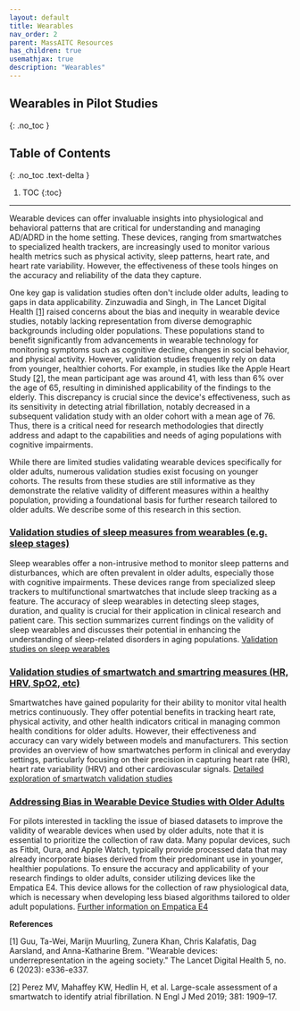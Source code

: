 ```yaml
---
layout: default
title: Wearables
nav_order: 2
parent: MassAITC Resources
has_children: true
usemathjax: true
description: "Wearables"
---
```

## Wearables in Pilot Studies
{: .no_toc }

## Table of Contents
{: .no_toc .text-delta }

1. TOC
{:toc}
---
 
Wearable devices can offer invaluable insights into physiological and behavioral patterns that are critical for understanding and managing AD/ADRD in the home setting. These devices, ranging from smartwatches to specialized health trackers, are increasingly used to monitor various health metrics such as physical activity, sleep patterns, heart rate, and heart rate variability. However, the effectiveness of these tools hinges on the accuracy and reliability of the data they capture. 

One key gap is validation studies often don't include older adults, leading to gaps in data applicability.  Zinzuwadia and Singh, in The Lancet Digital Health [[1]](#1) raised concerns about the bias and inequity in wearable device studies, notably lacking representation from diverse demographic backgrounds including older populations. These populations stand to benefit significantly from advancements in wearable technology for monitoring symptoms such as cognitive decline, changes in social behavior, and physical activity. However, validation studies frequently rely on data from younger, healthier cohorts. For example, in studies like the Apple Heart Study [[2]](#2), the mean participant age was around 41, with less than 6\% over the age of 65, resulting in diminished applicability of the findings to the elderly. This discrepancy is crucial since the device's effectiveness, such as its sensitivity in detecting atrial fibrillation, notably decreased in a subsequent validation study with an older cohort with a mean age of 76. Thus, there is a critical need for research methodologies that directly address and adapt to the capabilities and needs of aging populations with cognitive impairments.

While there are limited studies validating wearable devices specifically for older adults, numerous validation studies exist focusing on younger cohorts. The results from these studies are still informative as they demonstrate the relative validity of different measures within a healthy population, providing a foundational basis for further research tailored to older adults. We describe some of this research in this section.

### [Validation studies of sleep measures from wearables (e.g. sleep stages)](sleep-wearables.html) 
Sleep wearables offer a non-intrusive method to monitor sleep patterns and disturbances, which are often prevalent in older adults, especially those with cognitive impairments. These devices range from specialized sleep trackers to multifunctional smartwatches that include sleep tracking as a feature. The accuracy of sleep wearables in detecting sleep stages, duration, and quality is crucial for their application in clinical research and patient care. This section summarizes current findings on the validity of sleep wearables and discusses their potential in enhancing the understanding of sleep-related disorders in aging populations. [Validation studies on sleep wearables](sleep-wearables.html)

### [Validation studies of smartwatch and smartring measures (HR, HRV, SpO2, etc)](smartwatches.html) 
Smartwatches have gained popularity for their ability to monitor vital health metrics continuously. They offer potential benefits in tracking heart rate, physical activity, and other health indicators critical in managing common health conditions for older adults. However, their effectiveness and accuracy can vary widely between models and manufacturers. This section provides an overview of how smartwatches perform in clinical and everyday settings, particularly focusing on their precision in capturing heart rate (HR), heart rate variability (HRV) and other cardiovascular signals. [Detailed exploration of smartwatch validation studies](smartwatches.html)

### [Addressing Bias in Wearable Device Studies with Older Adults]()
For pilots interested in tackling the issue of biased datasets to improve the validity of wearable devices when used by older adults, note that it is essential to prioritize the collection of raw data. Many popular devices, such as Fitbit, Oura, and Apple Watch, typically provide processed data that may already incorporate biases derived from their predominant use in younger, healthier populations. To ensure the accuracy and applicability of your research findings to older adults, consider utilizing devices like the Empatica E4. This device allows for the collection of raw physiological data, which is necessary when developing less biased algorithms tailored to older adult populations. [Further information on Empatica E4](https://www.empatica.com/research/e4/)

**References**

<a id="1">[1]</a> 
Guu, Ta-Wei, Marijn Muurling, Zunera Khan, Chris Kalafatis, Dag Aarsland, and Anna-Katharine Brem. "Wearable devices: underrepresentation in the ageing society." The Lancet Digital Health 5, no. 6 (2023): e336-e337.

<a id="2">[2]</a> 
Perez MV, Mahaffey KW, Hedlin H, et al. Large-scale assessment of a smartwatch to identify atrial fibrillation. N Engl J Med 2019; 381: 1909–17.
